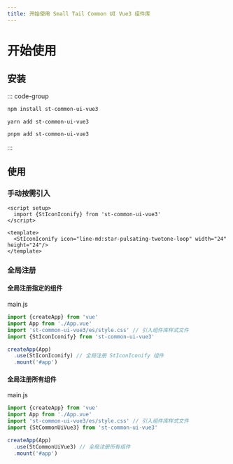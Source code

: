 ```yaml
---
title: 开始使用 Small Tail Common UI Vue3 组件库
---
```


# 开始使用

## 安装

::: code-group

```bash [npm]
npm install st-common-ui-vue3
```

```bash [yarn]
yarn add st-common-ui-vue3
```

```bash [pnpm]
pnpm add st-common-ui-vue3
```

:::

## 使用

### 手动按需引入



```vue
<script setup>
  import {StIconIconify} from 'st-common-ui-vue3'
</script>

<template>
  <StIconIconify icon="line-md:star-pulsating-twotone-loop" width="24" height="24"/>
</template>
```

<StIconIconify icon="line-md:star-pulsating-twotone-loop" width="24" height="24" />

### 全局注册

#### 全局注册指定的组件

main.js
```js
import {createApp} from 'vue'
import App from './App.vue'
import 'st-common-ui-vue3/es/style.css' // 引入组件库样式文件
import {StIconIconify} from 'st-common-ui-vue3'

createApp(App)
  .use(StIconIconify) // 全局注册 StIconIconify 组件
  .mount('#app')
```

<StIconIconify icon="line-md:star-pulsating-twotone-loop" width="24" height="24" />

#### 全局注册所有组件

main.js
```js
import {createApp} from 'vue'
import App from './App.vue'
import 'st-common-ui-vue3/es/style.css' // 引入组件库样式文件
import {StCommonUiVue3} from 'st-common-ui-vue3'

createApp(App)
  .use(StCommonUiVue3) // 全局注册所有组件
  .mount('#app')
```

<StIconIconify icon="line-md:star-pulsating-twotone-loop" width="24" height="24" />
